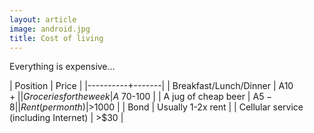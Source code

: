 ```yaml
---
layout: article
image: android.jpg
title: Cost of living
---
```


Everything is expensive...


| Position | Price |
|----------+-------|
| Breakfast/Lunch/Dinner | A$10+ |
| Groceries for the week | A$ 70-100 |
| A jug of cheap beer | A$5-8 |
| Rent (per month) | >$1000 |
| Bond | Usually 1-2x rent |
| Cellular service (including Internet) | >$30 |
